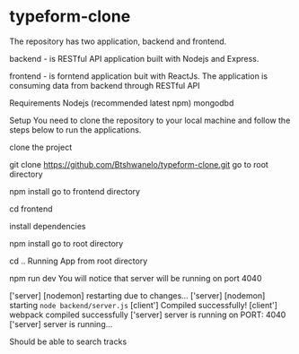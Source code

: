 # typeform-clone
 
The repository has two application, backend and frontend.

backend - is RESTful API application built with Nodejs and Express.

frontend - is forntend application buit with ReactJs. The application is consuming data from backend through RESTful API

Requirements
Nodejs (recommended latest npm)
mongodbd

Setup
You need to clone the repository to your local machine and follow the steps below to run the applications.

clone the project

git clone https://github.com/Btshwanelo/typeform-clone.git
go to root directory

npm install
go to frontend directory

cd frontend

install dependencies

npm install
go to root directory

cd ..
Running App from root directory

npm run dev
You will notice that server will be running on port 4040

['server] [nodemon] restarting due to changes...
['server] [nodemon] starting `node backend/server.js`
[client'] Compiled successfully!
[client'] webpack compiled successfully
['server] server is running on PORT: 4040
['server] server is running...


Should be able to search tracks